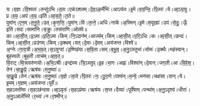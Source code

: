 

  
यः।य॒ज्ञः।वि॒श्वतः॑।तन्तु॑ऽभिः।त॒तः।एक॑ऽशतम्।दे॒व॒ऽक॒र्मेभिः॑।आऽय॑तः।इ॒मे।व॒य॒न्ति॒।पि॒तरः॑।ये।आ॒ऽय॒युः।प्र।व॒य॒।अप॑।व॒य॒।इति॑।आ॒स॒ते॒।त॒ते॥  
पुमा॑न्।ए॒न॒म्।त॒नु॒ते॒।उत्।कृ॒ण॒त्ति॒।पुमा॑न्।वि।त॒त्ने॒।अधि॑।नाके॑।अ॒स्मिन्।इ॒मे।म॒यूखाः॑।उप॑।से॒दुः॒।ऊँ॒ इति॑।सदः॑।सामा॑नि।च॒क्रुः॒।तस॑राणि।ओत॑वे॥  
का।आ॒सी॒त्।प्र॒ऽमा।प्र॒ति॒ऽमा।किम्।नि॒ऽदान॑म्।आज्य॑म्।किम्।आ॒सी॒त्।प॒रि॒ऽधिः।कः।आ॒सी॒त्।छन्दः॑।किम्।आ॒सी॒त्।प्रउ॑गम्।किम्।उ॒क्थम्।यत्।दे॒वाः।दे॒वम्।अय॑जन्त।विश्वे॑॥  
अ॒ग्नेः।गा॒य॒त्री।अ॒भ॒व॒त्।स॒ऽयुग्वा॑।उ॒ष्णिह॑या।स॒वि॒ता।सम्।ब॒भू॒व॒।अ॒नु॒ऽस्तुभा॑।सोमः॑।उ॒क्थैः।मह॑स्वान्।बृह॒स्पतेः॑।बृ॒ह॒ती।वाच॑म्।आ॒व॒त्॥  
वि॒राट्।मि॒त्रावरु॑णयोः।अ॒भि॒ऽश्रीः।इन्द्र॑स्य।त्रि॒ऽस्तुप्।इ॒ह।भा॒गः।अह्नः॑।विश्वा॑न्।दे॒वान्।जग॒ती।आ।वि॒वे॒श॒।तेन॑।चा॒कॢ॒प्रे॒।ऋष॑यः।म॒नु॒ष्याः॑॥  
चा॒कॢ॒प्रे।तेन॑।ऋष॑यः।म॒नु॒ष्याः॑।य॒ज्ञे।जा॒ते।पि॒तरः॑।नः॒।पु॒रा॒णे।पश्य॑न्।म॒न्ये॒।मन॑सा।चक्ष॑सा।तान्।ये।इ॒मम्।य॒ज्ञम्।अय॑जन्त।पूर्वे॑॥  
स॒हऽस्तो॑माः।स॒हऽछ॑न्दसः।आ॒ऽवृतः॑।स॒हऽप्र॑माः।ऋष॑यः।स॒प्त।दैव्याः॑।पूर्वे॑षाम्।पन्था॑म्।अ॒नु॒ऽदृश्य॑।धीराः॑।अ॒नु॒ऽआले॑भिरे।र॒थ्यः॑।न।र॒श्मीन्॥  
